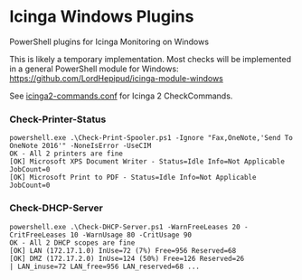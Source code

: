 Icinga Windows Plugins
======================

PowerShell plugins for Icinga Monitoring on Windows

This is likely a temporary implementation. Most checks will be implemented in a general PowerShell module for Windows:
https://github.com/LordHepipud/icinga-module-windows

See [icinga2-commands.conf](icinga2-commands.conf) for Icinga 2 CheckCommands.

### Check-Printer-Status

```
powershell.exe .\Check-Print-Spooler.ps1 -Ignore "Fax,OneNote,'Send To OneNote 2016'" -NoneIsError -UseCIM
OK - All 2 printers are fine
[OK] Microsoft XPS Document Writer - Status=Idle Info=Not Applicable JobCount=0
[OK] Microsoft Print to PDF - Status=Idle Info=Not Applicable JobCount=0
```

### Check-DHCP-Server

```
powershell.exe .\Check-DHCP-Server.ps1 -WarnFreeLeases 20 -CritFreeLeases 10 -WarnUsage 80 -CritUsage 90
OK - All 2 DHCP scopes are fine
[OK] LAN (172.17.1.0) InUse=72 (7%) Free=956 Reserved=68
[OK] DMZ (172.17.2.0) InUse=124 (50%) Free=126 Reserved=26
| LAN_inuse=72 LAN_free=956 LAN_reserved=68 ...
```